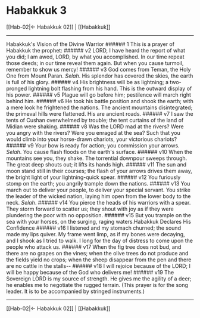 # Habakkuk 3

[[Hab-02|← Habakkuk 02]] | [[Habakkuk]]
***

Habakkuk's Vision of the Divine Warrior ###### 1 This is a prayer of Habakkuk the prophet: ###### v2 LORD, I have heard the report of what you did; I am awed, LORD, by what you accomplished. In our time repeat those deeds; in our time reveal them again. But when you cause turmoil, remember to show us mercy! ###### v3 God comes from Teman, the Holy One from Mount Paran. _Selah_. His splendor has covered the skies, the earth is full of his glory. ###### v4 His brightness will be as lightning; a two-pronged lightning bolt flashing from his hand. This is the outward display of his power. ###### v5 Plague will go before him; pestilence will march right behind him. ###### v6 He took his battle position and shook the earth; with a mere look he frightened the nations. The ancient mountains disintegrated; the primeval hills were flattened. His are ancient roads. ###### v7 I saw the tents of Cushan overwhelmed by trouble; the tent curtains of the land of Midian were shaking. ###### v8 Was the LORD mad at the rivers? Were you angry with the rivers? Were you enraged at the sea? Such that you would climb into your horse-drawn chariots, your victorious chariots? ###### v9 Your bow is ready for action; you commission your arrows. _Selah_. You cause flash floods on the earth's surface. ###### v10 When the mountains see you, they shake. The torrential downpour sweeps through. The great deep shouts out; it lifts its hands high. ###### v11 The sun and moon stand still in their courses; the flash of your arrows drives them away, the bright light of your lightning-quick spear. ###### v12 You furiously stomp on the earth; you angrily trample down the nations. ###### v13 You march out to deliver your people, to deliver your special servant. You strike the leader of the wicked nation, laying him open from the lower body to the neck. _Selah_. ###### v14 You pierce the heads of his warriors with a spear. They storm forward to scatter us; they shout with joy as if they were plundering the poor with no opposition. ###### v15 But you trample on the sea with your horses, on the surging, raging waters.Habakkuk Declares His Confidence ###### v16 I listened and my stomach churned; the sound made my lips quiver. My frame went limp, as if my bones were decaying, and I shook as I tried to walk. I long for the day of distress to come upon the people who attack us. ###### v17 When the fig tree does not bud, and there are no grapes on the vines; when the olive trees do not produce and the fields yield no crops; when the sheep disappear from the pen and there are no cattle in the stalls-- ###### v18 I will rejoice because of the LORD; I will be happy because of the God who delivers me! ###### v19 The Sovereign LORD is my source of strength. He gives me the agility of a deer; he enables me to negotiate the rugged terrain. (This prayer is for the song leader. It is to be accompanied by stringed instruments.)

***
[[Hab-02|← Habakkuk 02]] | [[Habakkuk]]
